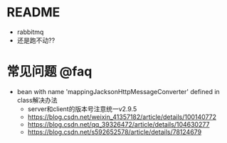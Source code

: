 # README

- rabbitmq
- 还是跑不动??

# 常见问题 @faq

- bean with name 'mappingJacksonHttpMessageConverter' defined in class解决办法
    - server和client的版本号注意统一v2.9.5
    - https://blog.csdn.net/weixin_41357182/article/details/100140772
    - https://blog.csdn.net/qq_39326472/article/details/104630277
    - https://blog.csdn.net/s592652578/article/details/78124679
